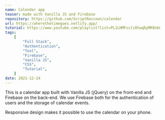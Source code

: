 ```yaml
---
name: Calendar app
teaser: made with Vanilla JS and Firebase
repository: https://github.com/ScriptRaccoon/calendar
url: https://wherethetimegoes.netlify.app/
tutorial: https://www.youtube.com/playlist?list=PL1LHMFscti8twqDyMR9nb8Eh1pxsn3nlw
tags:
    [
        "Full Stack",
        "Authentication",
        "Tool",
        "Firebase",
        "Vanilla JS",
        "CSS",
        "Tutorial",
    ]
date: 2021-12-24
---
```


This is a calendar app built with Vanilla JS (jQuery) on the front-end and Firebase on the back-end. We use Firebase both for the authentication of users and the storage of calendar events.

Responsive design makes it possible to use the calendar on your phone.
